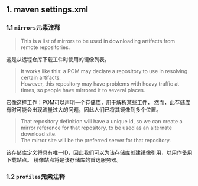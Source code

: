 ## 1. maven settings.xml
### 1.1 `mirrors`元素注释
>    This is a list of mirrors to be used in downloading artifacts from remote repositories.

这是从远程仓库下载工件时使用的镜像列表。   
   
>    It works like this: a POM may declare a repository to use in resolving certain artifacts.      
However, this repository may have problems with heavy traffic at times, so people have mirrored it to several places.

它像这样工作：POM可以声明一个存储库，用于解析某些工件，
然而，此存储库有时可能会出现流量过大的问题，因此人们已将其镜像到多个位置。

>    That repository definition will have a unique id, so we can create a mirror reference for that repository, to be used as an alternate download site.   
The mirror site will be the preferred server for that repository.

该存储库定义将具有唯一ID，因此我们可以为该存储库创建镜像引用，以用作备用下载站点。
镜像站点将是该存储库的首选服务器。

### 1.2 `profiles`元素注释

<!-- profiles
>   | This is a list of profiles which can be activated in a variety of ways, and which can modify
   | the build process. Profiles provided in the settings.xml are intended to provide local machine-
   | specific paths and repository locations which allow the build to work in the local environment.
   |
   | For example, if you have an integration testing plugin - like cactus - that needs to know where
   | your Tomcat instance is installed, you can provide a variable here such that the variable is
   | dereferenced during the build process to configure the cactus plugin.
   |
   | As noted above, profiles can be activated in a variety of ways. One way - the activeProfiles
   | section of this document (settings.xml) - will be discussed later. Another way essentially
   | relies on the detection of a system property, either matching a particular value for the property,
   | or merely testing its existence. Profiles can also be activated by JDK version prefix, where a
   | value of '1.4' might activate a profile when the build is executed on a JDK version of '1.4.2_07'.
   | Finally, the list of active profiles can be specified directly from the command line.
   |
   | NOTE: For profiles defined in the settings.xml, you are restricted to specifying only artifact
   |       repositories, plugin repositories, and free-form properties to be used as configuration
   |       variables for plugins in the POM.
   |
   |-->